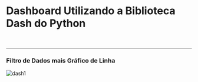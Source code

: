 # Dashboard Utilizando a  Biblioteca Dash do Python

<br>
<hr>

### Filtro de Dados mais Gráfico de Linha

![dash1](https://github.com/user-attachments/assets/b716c7e1-4145-42e7-b438-c61021c368e8)
